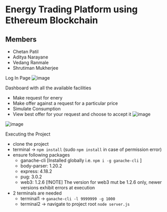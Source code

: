 # Energy Trading Platform using Ethereum Blockchain

## Members
- Chetan Patil
- Aditya Narayane
- Vedang Ranmale
- Shrutiman Mukherjee

Log In Page
![image](https://github.com/ShrutimanMukherjee/Blockchain_Proect/assets/88941689/f966c112-ce47-4696-be87-fe840f6749c9)

Dashboard with all the available facilities
- Make request for enery
- Make offer against a request for a particular price
- Simulate Consumption
- View best offer for your request and choose to accept it
![image](https://github.com/ShrutimanMukherjee/Blockchain_Proect/assets/88941689/1c43f501-8a7d-4be7-a828-6d79d3fced38)

![image](https://github.com/ShrutimanMukherjee/Blockchain_Proect/assets/88941689/5153015c-ed41-495f-9f78-5b1608dc2010)

Executing the Project
- clone the project
- terminal &rarr; `npm install` (sudo `npm install` in case of permission error)
- ensure following packages
  - ganache-cli [Installed globally i.e. `npm i -g ganache-cli` ]
  - body-parser: 1.20.2
  - express: 4.18.2
  - pug: 3.0.2
  - web3: 1.2.6 
    [!NOTE]
    The version for web3 mut be 1.2.6 only, newer versions exhibit errors at execution
- 2 terminals are needed
  - terminal1 &rarr; `ganache-cli -l 9999999 -g 1000`
  - terminal2 &rarr; navigate to project root `node server.js`
